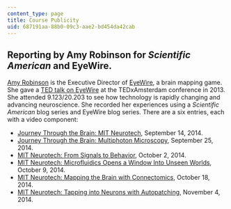 ```yaml
---
content_type: page
title: Course Publicity
uid: 687191aa-88b0-09c3-aae2-bd454da42cab
---
```


Reporting by Amy Robinson for _Scientific American_ and EyeWire.
----------------------------------------------------------------

[Amy Robinson](http://amy.world/) is the Executive Director of [EyeWire](http://blog.eyewire.org/about/), a brain mapping game. She gave a [TED talk on EyeWire](https://blog.ted.com/eyewires-creative-director-on-her-ted-experience/) at the TEDxAmsterdam conference in 2013. She attended 9.123/20.203 to see how technology is rapidly changing and advancing neuroscience. She recorded her experiences using a _Scientific American_ blog series and EyeWire blog series. There are a six entries, each with a video component:

*   [Journey Through the Brain: MIT Neurotech](http://blogs.scientificamerican.com/expeditions/2014/09/18/journey-through-the-brain-mit-neurotech/), September 14, 2014.
*   [Journey Through the Brain: Multiphoton Microscopy](http://blogs.scientificamerican.com/expeditions/2014/09/25/journey-through-the-brain-multiphoton-microscopy/), September 25, 2014.
*   [MIT Neurotech: From Signals to Behavior](http://blogs.scientificamerican.com/expeditions/2014/10/02/mit-neurotech-from-signals-to-behavior/), October 2, 2014.
*   [MIT Neurotech: Microfluidics Opens a Window Into Unseen Worlds](http://blogs.scientificamerican.com/expeditions/2014/10/09/mit-neurotech-microfluidics-opens-a-window-into-unseen-worlds/), October 9, 2014.
*   [MIT Neurotech: Mapping the Brain with Connectomics](http://blogs.scientificamerican.com/expeditions/2014/10/18/mit-neurotech-mapping-the-brain-with-connectomics/), October 18, 2014.
*   [MIT Neurotech: Tapping into Neurons with Autopatching](http://blogs.scientificamerican.com/expeditions/2014/11/04/mit-neurotech-tapping-into-neurons-with-autopatching/), November 4, 2014.